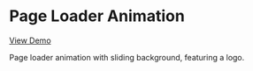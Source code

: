 # Page Loader Animation

[View Demo](https://codepen.io/EllieSadler/full/KORyQP)

Page loader animation with sliding background, featuring a logo.
